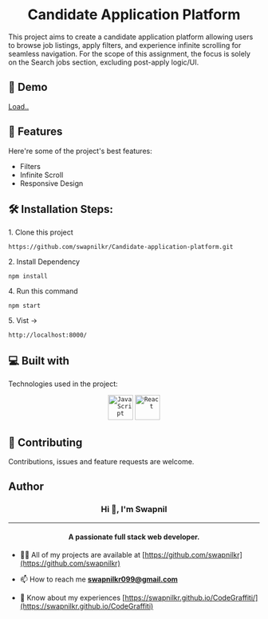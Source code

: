 <h1 align="center" id="title">Candidate Application Platform</h1>

<p id="description">This project aims to create a candidate application platform allowing users to browse job listings, apply filters, and experience infinite scrolling for seamless navigation. For the scope of this assignment, the focus is solely on the Search jobs section, excluding post-apply logic/UI.</p>

<h2>🚀 Demo</h2>

<a href="">Load..</a>

<h2>🧐 Features</h2>

Here're some of the project's best features:

*   Filters
*   Infinite Scroll
*   Responsive Design

<h2>🛠️ Installation Steps:</h2>

<p>1. Clone this project</p>

```
https://github.com/swapnilkr/Candidate-application-platform.git
```

<p>2. Install Dependency</p>

```
npm install
```

<p>4. Run this command</p>

```
npm start
```

<p>5. Vist -&gt;</p>

```
http://localhost:8000/
```


<h2>💻 Built with</h2>

Technologies used in the project:
<div align="center">
	<code><img width="50" src="https://user-images.githubusercontent.com/25181517/117447155-6a868a00-af3d-11eb-9cfe-245df15c9f3f.png" alt="JavaScript" title="JavaScript"/></code>
	<code><img width="50" src="https://user-images.githubusercontent.com/25181517/183897015-94a058a6-b86e-4e42-a37f-bf92061753e5.png" alt="React" title="React"/></code>
</div>

  
<h2><g-emoji class="g-emoji" alias="handshake" fallback-src="https://github.githubassets.com/images/icons/emoji/unicode/1f91d.png">🤝</g-emoji> Contributing </h2>
Contributions, issues and feature requests are welcome.

<h2> Author </h2>
<h3 align="center">Hi 👋, I'm Swapnil</h3>
<hr>
<h4 align="center">A passionate full stack web developer.</h4>

- 👨‍💻 All of my projects are available at [https://github.com/swapnilkr](https://github.com/swapnilkr)

- 📫 How to reach me **swapnilkr099@gmail.com**

- 📄 Know about my experiences [https://swapnilkr.github.io/CodeGraffiti/](https://swapnilkr.github.io/CodeGraffiti)
